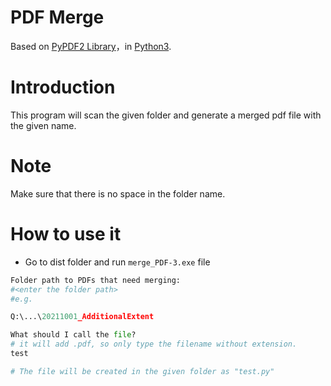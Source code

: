# PDF Merge
Based on [PyPDF2 Library](https://anaconda.org/conda-forge/pypdf2/)，in [Python3](https://www.python.org/downloads/).

# Introduction

This program will scan the given folder and generate a merged pdf file with the given name. 

# Note
Make sure that there is no space in the folder name.

# How to use it

- Go to dist folder and run `merge_PDF-3.exe` file

```python
Folder path to PDFs that need merging: 
#<enter the folder path> 
#e.g.    

Q:\...\20211001_AdditionalExtent
```
```python
What should I call the file?
# it will add .pdf, so only type the filename without extension. 
test

# The file will be created in the given folder as "test.py"


